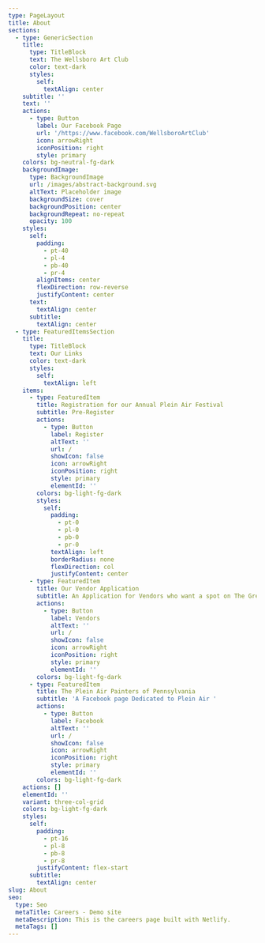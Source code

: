 ```yaml
---
type: PageLayout
title: About
sections:
  - type: GenericSection
    title:
      type: TitleBlock
      text: The Wellsboro Art Club
      color: text-dark
      styles:
        self:
          textAlign: center
    subtitle: ''
    text: ''
    actions:
      - type: Button
        label: Our Facebook Page
        url: '/https://www.facebook.com/WellsboroArtClub'
        icon: arrowRight
        iconPosition: right
        style: primary
    colors: bg-neutral-fg-dark
    backgroundImage:
      type: BackgroundImage
      url: /images/abstract-background.svg
      altText: Placeholder image
      backgroundSize: cover
      backgroundPosition: center
      backgroundRepeat: no-repeat
      opacity: 100
    styles:
      self:
        padding:
          - pt-40
          - pl-4
          - pb-40
          - pr-4
        alignItems: center
        flexDirection: row-reverse
        justifyContent: center
      text:
        textAlign: center
      subtitle:
        textAlign: center
  - type: FeaturedItemsSection
    title:
      type: TitleBlock
      text: Our Links
      color: text-dark
      styles:
        self:
          textAlign: left
    items:
      - type: FeaturedItem
        title: Registration for our Annual Plein Air Festival
        subtitle: Pre-Register
        actions:
          - type: Button
            label: Register
            altText: ''
            url: /
            showIcon: false
            icon: arrowRight
            iconPosition: right
            style: primary
            elementId: ''
        colors: bg-light-fg-dark
        styles:
          self:
            padding:
              - pt-0
              - pl-0
              - pb-0
              - pr-0
            textAlign: left
            borderRadius: none
            flexDirection: col
            justifyContent: center
      - type: FeaturedItem
        title: Our Vendor Application
        subtitle: An Application for Vendors who want a spot on The Green
        actions:
          - type: Button
            label: Vendors
            altText: ''
            url: /
            showIcon: false
            icon: arrowRight
            iconPosition: right
            style: primary
            elementId: ''
        colors: bg-light-fg-dark
      - type: FeaturedItem
        title: The Plein Air Painters of Pennsylvania
        subtitle: 'A Facebook page Dedicated to Plein Air '
        actions:
          - type: Button
            label: Facebook
            altText: ''
            url: /
            showIcon: false
            icon: arrowRight
            iconPosition: right
            style: primary
            elementId: ''
        colors: bg-light-fg-dark
    actions: []
    elementId: ''
    variant: three-col-grid
    colors: bg-light-fg-dark
    styles:
      self:
        padding:
          - pt-16
          - pl-8
          - pb-8
          - pr-8
        justifyContent: flex-start
      subtitle:
        textAlign: center
slug: About
seo:
  type: Seo
  metaTitle: Careers - Demo site
  metaDescription: This is the careers page built with Netlify.
  metaTags: []
---
```

